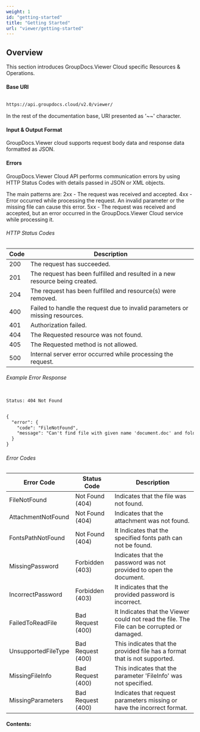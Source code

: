 ```yaml
---
weight: 1
id: "getting-started"
title: "Getting Started"
url: "viewer/getting-started"
---
```


## Overview ##

This section introduces GroupDocs.Viewer Cloud specific Resources & Operations.

#### Base URI ####

```html 

https://api.groupdocs.cloud/v2.0/viewer/

 ```

In the rest of the documentation base, URI presented as '~~' character.

#### Input & Output Format ####

GroupDocs.Viewer cloud supports request body data and response data formatted as JSON.

#### Errors ####

GroupDocs.Viewer Cloud API performs communication errors by using HTTP Status Codes with details passed in JSON or XML objects.

The main patterns are:
2xx - The request was received and accepted.
4xx - Error occurred while processing the request. An invalid parameter or the missing file can cause this error.
5xx - The request was received and accepted, but an error occurred in the GroupDocs.Viewer Cloud service while processing it.

###### HTTP Status Codes ######

|Code|Description
|---|---
|200|The request has succeeded.
|201|The request has been fulfilled and resulted in a new resource being created.
|204|The request has been fulfilled and resource(s) were removed.
|400|Failed to handle the request due to invalid parameters or missing resources.
|401|Authorization failed.
|404|The Requested resource was not found.
|405|The Requested method is not allowed.
|500|Internal server error occurred while processing the request.


###### Example Error Response ######

```html 

Status: 404 Not Found

 ```

```html 

{
  "error": {
    "code": "FileNotFound",
    "message": "Can't find file with given name 'document.doc' and folder 'My Documents'."
  }
}

 ```

###### Error Codes ######

|Error Code|Status Code|Description
|---|---|---
|FileNotFound|Not Found (404) |Indicates that the file was not found. 
|AttachmentNotFound |Not Found (404) |Indicates that the attachment was not found. 
|FontsPathNotFound|Not Found (404) |It Indicates that the specified fonts path can not be found.
|MissingPassword |Forbidden (403)|Indicates that the password was not provided to open the document. 
|IncorrectPassword|Forbidden (403) |It indicates that the provided password is incorrect. 
|FailedToReadFile |Bad Request (400) |It Indicates that the Viewer could not read the file. The File can be corrupted or damaged. 
|UnsupportedFileType |Bad Request (400) |This indicates that the provided file has a format that is not supported. 
|MissingFileInfo|Bad Request (400) |This indicates that the parameter 'FileInfo' was not specified.
|MissingParameters|Bad Request (400)|Indicates that request parameters missing or have the incorrect format.


#### Contents: ####





 
